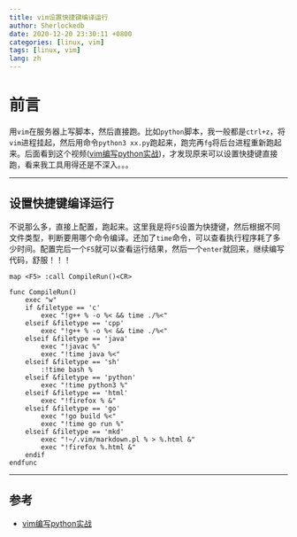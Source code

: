 ```yaml
---
title: vim设置快捷键编译运行
author: Sherlockedb
date: 2020-12-20 23:30:11 +0800
categories: [linux, vim]
tags: [linux, vim]
lang: zh
---
```



# 前言
用`vim`在服务器上写脚本，然后直接跑。比如`python`脚本，我一般都是`ctrl+z`，将`vim`进程挂起，然后用命令`python3 xx.py`跑起来，跑完再`fg`将后台进程重新跑起来。后面看到这个视频([vim编写python实战](https://www.bilibili.com/video/BV13Z4y1u7PK?from=search&seid=5355085804717238417))，才发现原来可以设置快捷键直接跑，看来我工具用得还是不深入。。。

---
## 设置快捷键编译运行

不说那么多，直接上配置，跑起来。这里我是将`F5`设置为快捷键，然后根据不同文件类型，判断要用哪个命令编译。还加了`time`命令，可以查看执行程序耗了多少时间。配置完后一个`F5`就可以查看运行结果，然后一个`enter`就回来，继续编写代码，舒服！！！

```vim
map <F5> :call CompileRun()<CR>

func CompileRun()
    exec "w"
    if &filetype == 'c'
        exec "!g++ % -o %< && time ./%<"
    elseif &filetype == 'cpp'
        exec "!g++ % -o %< && time ./%<"
    elseif &filetype == 'java'
        exec "!javac %"
        exec "!time java %<"
    elseif &filetype == 'sh'
        :!time bash %
    elseif &filetype == 'python'
        exec "!time python3 %"
    elseif &filetype == 'html'
        exec "!firefox % &"
    elseif &filetype == 'go'
        exec "!go build %<"
        exec "!time go run %"
    elseif &filetype == 'mkd'
        exec "!~/.vim/markdown.pl % > %.html &"
        exec "!firefox %.html &"
    endif
endfunc
```

---

## 参考
- [vim编写python实战](https://www.bilibili.com/video/BV13Z4y1u7PK?from=search&seid=5355085804717238417)